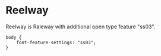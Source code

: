 # Reelway
Reelway is Raleway with additional open type feature "ss03".

```
body {
	font-feature-settings: "ss03";
}
```
